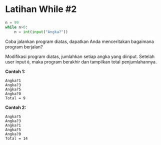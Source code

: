 # Latihan While #2

```python
n = 99
while n>0:
    n = int(input("Angka?"))
```

Coba jalankan program diatas, dapatkan Anda menceritakan bagaimana program berjalan?

Modifikasi program diatas, jumlahkan setiap angka yang diinput. Setelah user input `0`, maka program berakhir dan tampilkan total penjumlahannya.

**Contoh 1:**
```
Angka?1
Angka?3
Angka?5
Angka?0
Total = 9
```

**Contoh 2:**
```
Angka?5
Angka?3
Angka?1
Angka?5
Angka?0
Total = 14
```